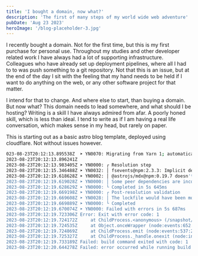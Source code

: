 ```yaml
---
title: 'I bought a domain, now what?'
description: 'The first of many steps of my world wide web adventure'
pubDate: 'Aug 23 2023'
heroImage: '/blog-placeholder-3.jpg'
---
```


I recently bought a domain. Not for the first time, but this is my first purchase for personal use. Throughout my studies and other developer related work I have always had a lot of supporting infrastructure. Colleagues who have already set up deployment pipelines, where all I had to to was push something to a git repository. Not that this is an issue, but at the end of the day I sit with the feeling that my hand needs to be held if I want to do anything on the web, or any other software project for that matter.

I intend for that to change. And where else to start, than buying a domain. But now what? This domain needs to lead somewhere, and what should I be hosting? Writing is a skill I have always admired from afar. A poorly honed skill, which is less than ideal. I tend to write as if I am having a real life conversation, which makes sense in my head, but rarely on paper.

This is starting out as a basic astro blog template, deployed using cloudflare. Not without issues however.

```bash
023-08-23T20:12:13.895538Z	➤ YN0070: Migrating from Yarn 1; automatically enabling the compatibility node-modules linker 👍
2023-08-23T20:12:13.896241Z	
2023-08-23T20:12:13.983405Z	➤ YN0000: ┌ Resolution step
2023-08-23T20:12:15.346488Z	➤ YN0032: │ fsevents@npm:2.3.3: Implicit dependencies on node-gyp are discouraged
2023-08-23T20:12:19.618628Z	➤ YN0002: │ @astrojs/mdx@npm:0.19.7 doesn't provide astro (p33450), requested by @astrojs/markdown-remark
2023-08-23T20:12:19.619028Z	➤ YN0000: │ Some peer dependencies are incorrectly met; run yarn explain peer-requirements <hash> for details, where <hash> is the six-letter p-prefixed code
2023-08-23T20:12:19.628629Z	➤ YN0000: └ Completed in 5s 645ms
2023-08-23T20:12:19.669198Z	➤ YN0000: ┌ Post-resolution validation
2023-08-23T20:12:19.669608Z	➤ YN0028: │ The lockfile would have been modified by this install, which is explicitly forbidden.
2023-08-23T20:12:19.669889Z	➤ YN0000: └ Completed
2023-08-23T20:12:19.670074Z	➤ YN0000: Failed with errors in 5s 687ms
2023-08-23T20:12:19.723306Z	Error: Exit with error code: 1
2023-08-23T20:12:19.724172Z	    at ChildProcess.<anonymous> (/snapshot/dist/run-build.js)
2023-08-23T20:12:19.724535Z	    at Object.onceWrapper (node:events:652:26)
2023-08-23T20:12:19.724869Z	    at ChildProcess.emit (node:events:537:28)
2023-08-23T20:12:19.725327Z	    at ChildProcess._handle.onexit (node:internal/child_process:291:12)
2023-08-23T20:12:19.733189Z	Failed: build command exited with code: 1
2023-08-23T20:12:20.644278Z	Failed: error occurred while running build command
```